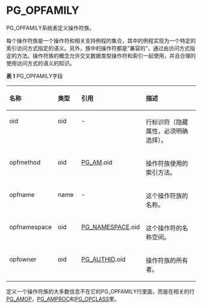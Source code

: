 # PG\_OPFAMILY<a name="ZH-CN_TOPIC_0289900724"></a>

PG\_OPFAMILY系统表定义操作符族。

每个操作符族是一个操作符和相关支持例程的集合，其中的例程实现为一个特定的索引访问方式指定的语义。另外，族中的操作符都是“兼容的”，通过由访问方式指定的方法。操作符族的概念允许交叉数据类型操作符和索引一起使用，并且合理的使用访问方式的语义的知识。

**表 1**  PG\_OPFAMILY字段

<a name="zh-cn_topic_0283137129_zh-cn_topic_0237122305_zh-cn_topic_0059779065_t260df90c3c004f98b7c6ff5952483c38"></a>
<table><thead align="left"><tr id="zh-cn_topic_0283137129_zh-cn_topic_0237122305_zh-cn_topic_0059779065_rbc8135bf47e846d88333f51b9114cd83"><th class="cellrowborder" valign="top" width="20.110000000000003%" id="mcps1.2.5.1.1"><p id="zh-cn_topic_0283137129_zh-cn_topic_0237122305_zh-cn_topic_0059779065_ab5fb4ab7bd194303b46cc4ad3aec52fe"><a name="zh-cn_topic_0283137129_zh-cn_topic_0237122305_zh-cn_topic_0059779065_ab5fb4ab7bd194303b46cc4ad3aec52fe"></a><a name="zh-cn_topic_0283137129_zh-cn_topic_0237122305_zh-cn_topic_0059779065_ab5fb4ab7bd194303b46cc4ad3aec52fe"></a>名称</p>
</th>
<th class="cellrowborder" valign="top" width="12.970000000000004%" id="mcps1.2.5.1.2"><p id="zh-cn_topic_0283137129_zh-cn_topic_0237122305_zh-cn_topic_0059779065_a234e6e64e7314a79aad3345d9e769d97"><a name="zh-cn_topic_0283137129_zh-cn_topic_0237122305_zh-cn_topic_0059779065_a234e6e64e7314a79aad3345d9e769d97"></a><a name="zh-cn_topic_0283137129_zh-cn_topic_0237122305_zh-cn_topic_0059779065_a234e6e64e7314a79aad3345d9e769d97"></a>类型</p>
</th>
<th class="cellrowborder" valign="top" width="29.51%" id="mcps1.2.5.1.3"><p id="zh-cn_topic_0283137129_zh-cn_topic_0237122305_zh-cn_topic_0059779065_a8d16db01ed684f43911c6c356929955a"><a name="zh-cn_topic_0283137129_zh-cn_topic_0237122305_zh-cn_topic_0059779065_a8d16db01ed684f43911c6c356929955a"></a><a name="zh-cn_topic_0283137129_zh-cn_topic_0237122305_zh-cn_topic_0059779065_a8d16db01ed684f43911c6c356929955a"></a>引用</p>
</th>
<th class="cellrowborder" valign="top" width="37.410000000000004%" id="mcps1.2.5.1.4"><p id="zh-cn_topic_0283137129_zh-cn_topic_0237122305_zh-cn_topic_0059779065_a732d4012ff0741f882ceaceb52c9d3ee"><a name="zh-cn_topic_0283137129_zh-cn_topic_0237122305_zh-cn_topic_0059779065_a732d4012ff0741f882ceaceb52c9d3ee"></a><a name="zh-cn_topic_0283137129_zh-cn_topic_0237122305_zh-cn_topic_0059779065_a732d4012ff0741f882ceaceb52c9d3ee"></a>描述</p>
</th>
</tr>
</thead>
<tbody><tr id="zh-cn_topic_0283137129_zh-cn_topic_0237122305_zh-cn_topic_0059779065_raa07dd2d84854bad947e5e086e3c3928"><td class="cellrowborder" valign="top" width="20.110000000000003%" headers="mcps1.2.5.1.1 "><p id="zh-cn_topic_0283137129_zh-cn_topic_0237122305_zh-cn_topic_0059779065_a7c18523519fe457da07cf1005e123b33"><a name="zh-cn_topic_0283137129_zh-cn_topic_0237122305_zh-cn_topic_0059779065_a7c18523519fe457da07cf1005e123b33"></a><a name="zh-cn_topic_0283137129_zh-cn_topic_0237122305_zh-cn_topic_0059779065_a7c18523519fe457da07cf1005e123b33"></a>oid</p>
</td>
<td class="cellrowborder" valign="top" width="12.970000000000004%" headers="mcps1.2.5.1.2 "><p id="zh-cn_topic_0283137129_zh-cn_topic_0237122305_zh-cn_topic_0059779065_a115caf4bf490430b9a6c6217a45da098"><a name="zh-cn_topic_0283137129_zh-cn_topic_0237122305_zh-cn_topic_0059779065_a115caf4bf490430b9a6c6217a45da098"></a><a name="zh-cn_topic_0283137129_zh-cn_topic_0237122305_zh-cn_topic_0059779065_a115caf4bf490430b9a6c6217a45da098"></a>oid</p>
</td>
<td class="cellrowborder" valign="top" width="29.51%" headers="mcps1.2.5.1.3 "><p id="zh-cn_topic_0283137129_zh-cn_topic_0237122305_zh-cn_topic_0059779065_a0f865ac1d22944e782474a43b39baa72"><a name="zh-cn_topic_0283137129_zh-cn_topic_0237122305_zh-cn_topic_0059779065_a0f865ac1d22944e782474a43b39baa72"></a><a name="zh-cn_topic_0283137129_zh-cn_topic_0237122305_zh-cn_topic_0059779065_a0f865ac1d22944e782474a43b39baa72"></a>-</p>
</td>
<td class="cellrowborder" valign="top" width="37.410000000000004%" headers="mcps1.2.5.1.4 "><p id="zh-cn_topic_0283137129_zh-cn_topic_0237122305_zh-cn_topic_0059779065_a58217a7101f2406db7f9ba4826772c24"><a name="zh-cn_topic_0283137129_zh-cn_topic_0237122305_zh-cn_topic_0059779065_a58217a7101f2406db7f9ba4826772c24"></a><a name="zh-cn_topic_0283137129_zh-cn_topic_0237122305_zh-cn_topic_0059779065_a58217a7101f2406db7f9ba4826772c24"></a>行标识符（隐藏属性，必须明确选择）。</p>
</td>
</tr>
<tr id="zh-cn_topic_0283137129_zh-cn_topic_0237122305_zh-cn_topic_0059779065_rfd57d97bbf734bbb82d0ce87e4a37228"><td class="cellrowborder" valign="top" width="20.110000000000003%" headers="mcps1.2.5.1.1 "><p id="zh-cn_topic_0283137129_zh-cn_topic_0237122305_zh-cn_topic_0059779065_af80d41b65553486a87f9ff3e35571128"><a name="zh-cn_topic_0283137129_zh-cn_topic_0237122305_zh-cn_topic_0059779065_af80d41b65553486a87f9ff3e35571128"></a><a name="zh-cn_topic_0283137129_zh-cn_topic_0237122305_zh-cn_topic_0059779065_af80d41b65553486a87f9ff3e35571128"></a>opfmethod</p>
</td>
<td class="cellrowborder" valign="top" width="12.970000000000004%" headers="mcps1.2.5.1.2 "><p id="zh-cn_topic_0283137129_zh-cn_topic_0237122305_zh-cn_topic_0059779065_afec23dd9fbdb4d2e8b19489549372904"><a name="zh-cn_topic_0283137129_zh-cn_topic_0237122305_zh-cn_topic_0059779065_afec23dd9fbdb4d2e8b19489549372904"></a><a name="zh-cn_topic_0283137129_zh-cn_topic_0237122305_zh-cn_topic_0059779065_afec23dd9fbdb4d2e8b19489549372904"></a>oid</p>
</td>
<td class="cellrowborder" valign="top" width="29.51%" headers="mcps1.2.5.1.3 "><p id="zh-cn_topic_0283137129_zh-cn_topic_0237122305_zh-cn_topic_0059779065_a853cb94076cd4a7f87e5f15ca12956fa"><a name="zh-cn_topic_0283137129_zh-cn_topic_0237122305_zh-cn_topic_0059779065_a853cb94076cd4a7f87e5f15ca12956fa"></a><a name="zh-cn_topic_0283137129_zh-cn_topic_0237122305_zh-cn_topic_0059779065_a853cb94076cd4a7f87e5f15ca12956fa"></a><a href="PG_AM.md">PG_AM</a>.oid</p>
</td>
<td class="cellrowborder" valign="top" width="37.410000000000004%" headers="mcps1.2.5.1.4 "><p id="zh-cn_topic_0283137129_zh-cn_topic_0237122305_zh-cn_topic_0059779065_a46177262616b478fa2e9bd38dffccea7"><a name="zh-cn_topic_0283137129_zh-cn_topic_0237122305_zh-cn_topic_0059779065_a46177262616b478fa2e9bd38dffccea7"></a><a name="zh-cn_topic_0283137129_zh-cn_topic_0237122305_zh-cn_topic_0059779065_a46177262616b478fa2e9bd38dffccea7"></a>操作符族使用的索引方法。</p>
</td>
</tr>
<tr id="zh-cn_topic_0283137129_zh-cn_topic_0237122305_zh-cn_topic_0059779065_rf897d9754fd54aab83824d3cfe0c33cf"><td class="cellrowborder" valign="top" width="20.110000000000003%" headers="mcps1.2.5.1.1 "><p id="zh-cn_topic_0283137129_zh-cn_topic_0237122305_zh-cn_topic_0059779065_aa80c02144149474596c5909de9136f02"><a name="zh-cn_topic_0283137129_zh-cn_topic_0237122305_zh-cn_topic_0059779065_aa80c02144149474596c5909de9136f02"></a><a name="zh-cn_topic_0283137129_zh-cn_topic_0237122305_zh-cn_topic_0059779065_aa80c02144149474596c5909de9136f02"></a>opfname</p>
</td>
<td class="cellrowborder" valign="top" width="12.970000000000004%" headers="mcps1.2.5.1.2 "><p id="zh-cn_topic_0283137129_zh-cn_topic_0237122305_zh-cn_topic_0059779065_a2126d2bd2be946ad9b3e9f4cbea0e292"><a name="zh-cn_topic_0283137129_zh-cn_topic_0237122305_zh-cn_topic_0059779065_a2126d2bd2be946ad9b3e9f4cbea0e292"></a><a name="zh-cn_topic_0283137129_zh-cn_topic_0237122305_zh-cn_topic_0059779065_a2126d2bd2be946ad9b3e9f4cbea0e292"></a>name</p>
</td>
<td class="cellrowborder" valign="top" width="29.51%" headers="mcps1.2.5.1.3 "><p id="zh-cn_topic_0283137129_zh-cn_topic_0237122305_zh-cn_topic_0059779065_a8a0bf91fc6a3481183b3e3c70114aeb9"><a name="zh-cn_topic_0283137129_zh-cn_topic_0237122305_zh-cn_topic_0059779065_a8a0bf91fc6a3481183b3e3c70114aeb9"></a><a name="zh-cn_topic_0283137129_zh-cn_topic_0237122305_zh-cn_topic_0059779065_a8a0bf91fc6a3481183b3e3c70114aeb9"></a>-</p>
</td>
<td class="cellrowborder" valign="top" width="37.410000000000004%" headers="mcps1.2.5.1.4 "><p id="zh-cn_topic_0283137129_zh-cn_topic_0237122305_zh-cn_topic_0059779065_a06cded55178148a5bacb7bc5bc00417d"><a name="zh-cn_topic_0283137129_zh-cn_topic_0237122305_zh-cn_topic_0059779065_a06cded55178148a5bacb7bc5bc00417d"></a><a name="zh-cn_topic_0283137129_zh-cn_topic_0237122305_zh-cn_topic_0059779065_a06cded55178148a5bacb7bc5bc00417d"></a>这个操作符族的名称。</p>
</td>
</tr>
<tr id="zh-cn_topic_0283137129_zh-cn_topic_0237122305_zh-cn_topic_0059779065_rd5de3158cf2440b2a8030604dbfd9292"><td class="cellrowborder" valign="top" width="20.110000000000003%" headers="mcps1.2.5.1.1 "><p id="zh-cn_topic_0283137129_zh-cn_topic_0237122305_zh-cn_topic_0059779065_aa4d8d8229e2f4e8d88e3ca8b75c2a0c4"><a name="zh-cn_topic_0283137129_zh-cn_topic_0237122305_zh-cn_topic_0059779065_aa4d8d8229e2f4e8d88e3ca8b75c2a0c4"></a><a name="zh-cn_topic_0283137129_zh-cn_topic_0237122305_zh-cn_topic_0059779065_aa4d8d8229e2f4e8d88e3ca8b75c2a0c4"></a>opfnamespace</p>
</td>
<td class="cellrowborder" valign="top" width="12.970000000000004%" headers="mcps1.2.5.1.2 "><p id="zh-cn_topic_0283137129_zh-cn_topic_0237122305_zh-cn_topic_0059779065_af2551a225a4f4670ab853d3aea684924"><a name="zh-cn_topic_0283137129_zh-cn_topic_0237122305_zh-cn_topic_0059779065_af2551a225a4f4670ab853d3aea684924"></a><a name="zh-cn_topic_0283137129_zh-cn_topic_0237122305_zh-cn_topic_0059779065_af2551a225a4f4670ab853d3aea684924"></a>oid</p>
</td>
<td class="cellrowborder" valign="top" width="29.51%" headers="mcps1.2.5.1.3 "><p id="zh-cn_topic_0283137129_zh-cn_topic_0237122305_zh-cn_topic_0059779065_a1503c46c598440c1a0c27651e03c3deb"><a name="zh-cn_topic_0283137129_zh-cn_topic_0237122305_zh-cn_topic_0059779065_a1503c46c598440c1a0c27651e03c3deb"></a><a name="zh-cn_topic_0283137129_zh-cn_topic_0237122305_zh-cn_topic_0059779065_a1503c46c598440c1a0c27651e03c3deb"></a><a href="PG_NAMESPACE.md">PG_NAMESPACE</a>.oid</p>
</td>
<td class="cellrowborder" valign="top" width="37.410000000000004%" headers="mcps1.2.5.1.4 "><p id="zh-cn_topic_0283137129_zh-cn_topic_0237122305_zh-cn_topic_0059779065_a50400062ab4548b48392794dece28b9c"><a name="zh-cn_topic_0283137129_zh-cn_topic_0237122305_zh-cn_topic_0059779065_a50400062ab4548b48392794dece28b9c"></a><a name="zh-cn_topic_0283137129_zh-cn_topic_0237122305_zh-cn_topic_0059779065_a50400062ab4548b48392794dece28b9c"></a>这个操作符的名称空间。</p>
</td>
</tr>
<tr id="zh-cn_topic_0283137129_zh-cn_topic_0237122305_zh-cn_topic_0059779065_rccd470d52d7e495fb7020b8394d7ce63"><td class="cellrowborder" valign="top" width="20.110000000000003%" headers="mcps1.2.5.1.1 "><p id="zh-cn_topic_0283137129_zh-cn_topic_0237122305_zh-cn_topic_0059779065_a6a23191be88c4b4eafb51eb5e9eb2b33"><a name="zh-cn_topic_0283137129_zh-cn_topic_0237122305_zh-cn_topic_0059779065_a6a23191be88c4b4eafb51eb5e9eb2b33"></a><a name="zh-cn_topic_0283137129_zh-cn_topic_0237122305_zh-cn_topic_0059779065_a6a23191be88c4b4eafb51eb5e9eb2b33"></a>opfowner</p>
</td>
<td class="cellrowborder" valign="top" width="12.970000000000004%" headers="mcps1.2.5.1.2 "><p id="zh-cn_topic_0283137129_zh-cn_topic_0237122305_zh-cn_topic_0059779065_a27c52d89bfc24bce81514dafe5b44866"><a name="zh-cn_topic_0283137129_zh-cn_topic_0237122305_zh-cn_topic_0059779065_a27c52d89bfc24bce81514dafe5b44866"></a><a name="zh-cn_topic_0283137129_zh-cn_topic_0237122305_zh-cn_topic_0059779065_a27c52d89bfc24bce81514dafe5b44866"></a>oid</p>
</td>
<td class="cellrowborder" valign="top" width="29.51%" headers="mcps1.2.5.1.3 "><p id="zh-cn_topic_0283137129_zh-cn_topic_0237122305_zh-cn_topic_0059779065_ad6f2ccd7e8274417ac3bd8bed32933b2"><a name="zh-cn_topic_0283137129_zh-cn_topic_0237122305_zh-cn_topic_0059779065_ad6f2ccd7e8274417ac3bd8bed32933b2"></a><a name="zh-cn_topic_0283137129_zh-cn_topic_0237122305_zh-cn_topic_0059779065_ad6f2ccd7e8274417ac3bd8bed32933b2"></a><a href="PG_AUTHID.md">PG_AUTHID</a>.oid</p>
</td>
<td class="cellrowborder" valign="top" width="37.410000000000004%" headers="mcps1.2.5.1.4 "><p id="zh-cn_topic_0283137129_zh-cn_topic_0237122305_zh-cn_topic_0059779065_a510f0f908cf94461b08c3d5dfa680404"><a name="zh-cn_topic_0283137129_zh-cn_topic_0237122305_zh-cn_topic_0059779065_a510f0f908cf94461b08c3d5dfa680404"></a><a name="zh-cn_topic_0283137129_zh-cn_topic_0237122305_zh-cn_topic_0059779065_a510f0f908cf94461b08c3d5dfa680404"></a>操作符族的所有者。</p>
</td>
</tr>
</tbody>
</table>

定义一个操作符族的大多数信息不在它的PG\_OPFAMILY行里面，而是在相关的行[PG\_AMOP](PG_AMOP.md)，[PG\_AMPROC](PG_AMPROC.md)和[PG\_OPCLASS](PG_OPCLASS.md)里。

